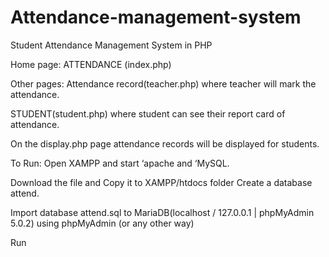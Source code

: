# Attendance-management-system

Student Attendance Management System in PHP

Home page: ATTENDANCE (index.php)

Other pages: 
Attendance record(teacher.php) where teacher will mark the attendance. 

STUDENT(student.php) where student can see their report card of attendance. 

On the display.php page attendance records will be displayed for students.

To Run: 
Open XAMPP and start ‘apache and ‘MySQL. 

Download the file and Copy it to XAMPP/htdocs folder Create a database attend. 

Import database attend.sql to MariaDB(localhost / 127.0.0.1 | phpMyAdmin 5.0.2) using phpMyAdmin (or any other way) 

Run
